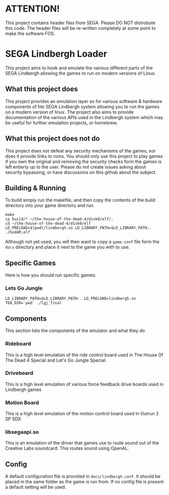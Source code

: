 # ATTENTION!

This project contains header files from SEGA. Please DO NOT distrobute this code. The header files will be re-written completely at some point to make the software FOS.

# SEGA Lindbergh Loader

This project aims to hook and emulate the various different parts of the SEGA Lindbergh allowing the games to run on modern versions of Linux.

## What this project does

This project provides an emulation layer so for various software & hardware components of hte SEGA Lindbergh system allowing you to run the games on a modern version of linux. The project also aims to provide documentation of the various APIs used in the Lindbergh system which may be useful for further emulation projects, or homebrew.

## What this project does not do

This project does not defeat any security mechanisms of the games, nor does it provide links to roms. You should only use this project to play games if you own the original and removing the security checks form the games is left entierly up to the user. Please do not create issues asking about security bypassing, or have discussions on this github about the subject.

## Building & Running

To build simply run the makefile, and then copy the contents of the build directory into your game directory and run.

```
make
cp build/* ~/the-house-of-the-dead-4/disk0/elf/.
cd ~/the-house-of-the-dead-4/disk0/elf
LD_PRELOAD=$(pwd)/lindbergh.so LD_LIBRARY_PATH=$LD_LIBRARY_PATH:. ./hod4M.elf
```

Although not yet used, you will then want to copy a `game.conf` file form the `docs` directory and place it next to the game you with to use.

## Specific Games

Here is how you should run specific games:

### Lets Go Jungle

```LD_LIBRARY_PATH=$LD_LIBRARY_PATH:. LD_PRELOAD=lindbergh.so TEA_DIR=`pwd` ./lgj_final```

## Components

This section lists the components of the emulator and what they do

### Rideboard

This is a high level emulation of the ride control board used in The House Of The Dead 4 Special and Let's Go Jungle Special.

### Driveboard

This is a high level emulation of various force feedback drive boards used in Lindbergh games

### Motion Board

This is a high level emulation of the motion control board used in Outrun 2 SP SDX

### libsegaapi.so

This is an emulation of the driver that games use to route sound out of the Creative Labs soundcard. This routes sound using OpenAL.

## Config

A default configuration file is provided in `docs/lindbergh.conf`. It should be placed in the same folder as the game is run from. If no config file is present a default setting will be used. 
